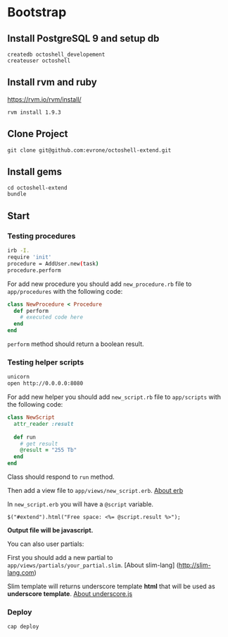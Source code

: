 # Bootstrap

## Install PostgreSQL 9 and setup db

~~~
createdb octoshell_developement
createuser octoshell
~~~

## Install rvm and ruby

<https://rvm.io/rvm/install/>

~~~
rvm install 1.9.3
~~~

## Clone Project

~~~
git clone git@github.com:evrone/octoshell-extend.git
~~~

## Install gems

~~~
cd octoshell-extend
bundle
~~~

## Start

### Testing procedures

~~~bash
irb -I.
require 'init'
procedure = AddUser.new(task)
procedure.perform 
~~~

For add new procedure you should add `new_procedure.rb` file to `app/procedures` with the following code:

~~~ruby
class NewProcedure < Procedure
  def perform
    # executed code here
  end
end
~~~

`perform` method should return a boolean result.

### Testing helper scripts

~~~bash
unicorn
open http://0.0.0.0:8080
~~~

For add new helper you should add `new_script.rb` file to `app/scripts` with the following code:

~~~ruby
class NewScript
  attr_reader :result
  
  def run
    # get result
    @result = "255 Tb"
  end
end
~~~

Class should respond to `run` method.

Then add a view file to `app/views/new_script.erb`. [About erb](http://ruby-doc.org/stdlib-1.9.3/libdoc/erb/rdoc/ERB.html)

In `new_script.erb` you will have a `@script` variable.

~~~erb
$("#extend").html("Free space: <%= @script.result %>");
~~~

**Output file will be javascript.**

You can also user partials:

First you should add a new partial to `app/views/partials/your_partial.slim`. [About slim-lang] (http://slim-lang.com)

Slim template will returns underscore template **html** that will be used as **underscore template**. [About underscore.js](http://underscorejs.org/#template)

### Deploy

~~~bash
cap deploy
~~~
